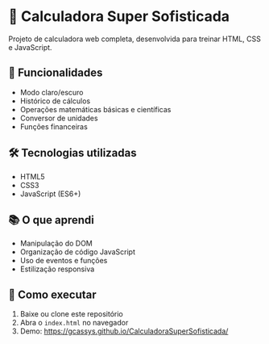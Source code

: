 # 🧮 Calculadora Super Sofisticada

Projeto de calculadora web completa, desenvolvida para treinar HTML, CSS e JavaScript.

## 🚀 Funcionalidades
- Modo claro/escuro
- Histórico de cálculos
- Operações matemáticas básicas e científicas
- Conversor de unidades
- Funções financeiras

## 🛠 Tecnologias utilizadas
- HTML5
- CSS3
- JavaScript (ES6+)

## 📚 O que aprendi
- Manipulação do DOM
- Organização de código JavaScript
- Uso de eventos e funções
- Estilização responsiva

## 📌 Como executar
1. Baixe ou clone este repositório
2. Abra o `index.html` no navegador
3. Demo: https://gcassys.github.io/CalculadoraSuperSofisticada/
